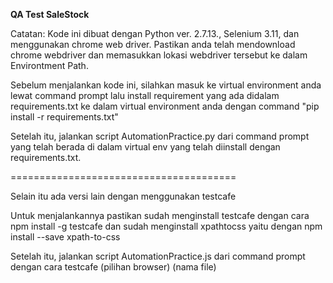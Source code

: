**QA Test SaleStock**

Catatan: Kode ini dibuat dengan Python ver. 2.7.13., Selenium 3.11, dan menggunakan chrome web driver. Pastikan anda telah mendownload chrome webdriver dan memasukkan lokasi webdriver tersebut ke dalam Environtment Path.

Sebelum menjalankan kode ini, silahkan masuk ke virtual environment anda lewat command prompt lalu install requirement yang ada didalam requirements.txt ke dalam virtual environment anda dengan command "pip install -r requirements.txt"

Setelah itu, jalankan script AutomationPractice.py dari command prompt yang telah berada di dalam virtual env yang telah diinstall dengan requirements.txt.

=======================================

Selain itu ada versi lain dengan menggunakan testcafe

Untuk menjalankannya pastikan sudah menginstall testcafe dengan cara npm install -g testcafe dan sudah menginstall xpathtocss yaitu dengan npm install --save xpath-to-css

Setelah itu, jalankan script AutomationPractice.js dari command prompt dengan cara testcafe (pilihan browser) (nama file)